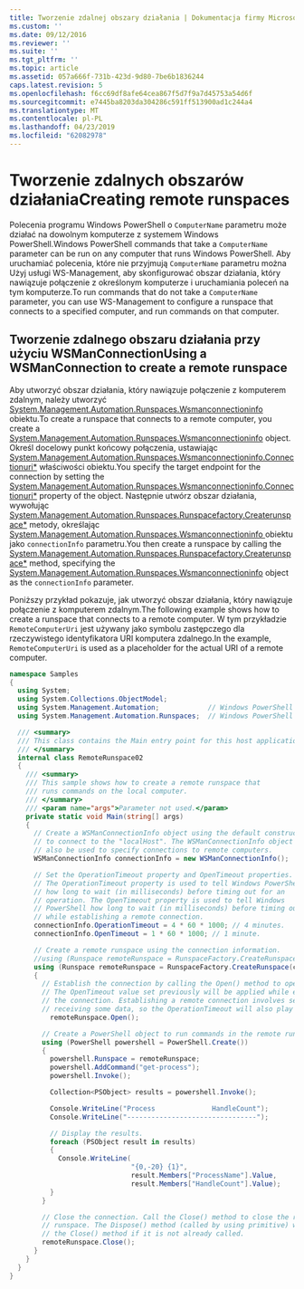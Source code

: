 ```yaml
---
title: Tworzenie zdalnej obszary działania | Dokumentacja firmy Microsoft
ms.custom: ''
ms.date: 09/12/2016
ms.reviewer: ''
ms.suite: ''
ms.tgt_pltfrm: ''
ms.topic: article
ms.assetid: 057a666f-731b-423d-9d80-7be6b1836244
caps.latest.revision: 5
ms.openlocfilehash: f6cc69df8afe64cea867f5d7f9a7d45753a54d6f
ms.sourcegitcommit: e7445ba8203da304286c591ff513900ad1c244a4
ms.translationtype: MT
ms.contentlocale: pl-PL
ms.lasthandoff: 04/23/2019
ms.locfileid: "62082978"
---
```

# <a name="creating-remote-runspaces"></a><span data-ttu-id="cf7c2-102">Tworzenie zdalnych obszarów działania</span><span class="sxs-lookup"><span data-stu-id="cf7c2-102">Creating remote runspaces</span></span>

<span data-ttu-id="cf7c2-103">Polecenia programu Windows PowerShell o `ComputerName` parametru może działać na dowolnym komputerze z systemem Windows PowerShell.</span><span class="sxs-lookup"><span data-stu-id="cf7c2-103">Windows PowerShell commands that take a `ComputerName` parameter can be run on any computer that runs Windows PowerShell.</span></span> <span data-ttu-id="cf7c2-104">Aby uruchamiać polecenia, które nie przyjmują `ComputerName` parametru można Użyj usługi WS-Management, aby skonfigurować obszar działania, który nawiązuje połączenie z określonym komputerze i uruchamiania poleceń na tym komputerze.</span><span class="sxs-lookup"><span data-stu-id="cf7c2-104">To run commands that do not take a `ComputerName` parameter, you can use WS-Management to configure a runspace that connects to a specified computer, and run commands on that computer.</span></span>

## <a name="using-a-wsmanconnection-to-create-a-remote-runspace"></a><span data-ttu-id="cf7c2-105">Tworzenie zdalnego obszaru działania przy użyciu WSManConnection</span><span class="sxs-lookup"><span data-stu-id="cf7c2-105">Using a WSManConnection to create a remote runspace</span></span>

 <span data-ttu-id="cf7c2-106">Aby utworzyć obszar działania, który nawiązuje połączenie z komputerem zdalnym, należy utworzyć [System.Management.Automation.Runspaces.Wsmanconnectioninfo](/dotnet/api/System.Management.Automation.Runspaces.WSManConnectionInfo) obiektu.</span><span class="sxs-lookup"><span data-stu-id="cf7c2-106">To create a runspace that connects to a remote computer, you create a [System.Management.Automation.Runspaces.Wsmanconnectioninfo](/dotnet/api/System.Management.Automation.Runspaces.WSManConnectionInfo) object.</span></span> <span data-ttu-id="cf7c2-107">Określ docelowy punkt końcowy połączenia, ustawiając [System.Management.Automation.Runspaces.Wsmanconnectioninfo.Connectionuri\*](/dotnet/api/System.Management.Automation.Runspaces.WSManConnectionInfo.ConnectionUri) właściwości obiektu.</span><span class="sxs-lookup"><span data-stu-id="cf7c2-107">You specify the target endpoint for the connection by setting the [System.Management.Automation.Runspaces.Wsmanconnectioninfo.Connectionuri\*](/dotnet/api/System.Management.Automation.Runspaces.WSManConnectionInfo.ConnectionUri) property of the object.</span></span> <span data-ttu-id="cf7c2-108">Następnie utwórz obszar działania, wywołując [System.Management.Automation.Runspaces.Runspacefactory.Createrunspace\*](/dotnet/api/System.Management.Automation.Runspaces.RunspaceFactory.CreateRunspace) metody, określając [System.Management.Automation.Runspaces.Wsmanconnectioninfo ](/dotnet/api/System.Management.Automation.Runspaces.WSManConnectionInfo) obiektu jako `connectionInfo` parametru.</span><span class="sxs-lookup"><span data-stu-id="cf7c2-108">You then create a runspace by calling the [System.Management.Automation.Runspaces.Runspacefactory.Createrunspace\*](/dotnet/api/System.Management.Automation.Runspaces.RunspaceFactory.CreateRunspace) method, specifying the [System.Management.Automation.Runspaces.Wsmanconnectioninfo](/dotnet/api/System.Management.Automation.Runspaces.WSManConnectionInfo) object as the `connectionInfo` parameter.</span></span>

 <span data-ttu-id="cf7c2-109">Poniższy przykład pokazuje, jak utworzyć obszar działania, który nawiązuje połączenie z komputerem zdalnym.</span><span class="sxs-lookup"><span data-stu-id="cf7c2-109">The following example shows how to create a runspace that connects to a remote computer.</span></span> <span data-ttu-id="cf7c2-110">W tym przykładzie `RemoteComputerUri` jest używany jako symbolu zastępczego dla rzeczywistego identyfikatora URI komputera zdalnego.</span><span class="sxs-lookup"><span data-stu-id="cf7c2-110">In the example, `RemoteComputerUri` is used as a placeholder for the actual URI of a remote computer.</span></span>

```csharp
namespace Samples
{
  using System;
  using System.Collections.ObjectModel;
  using System.Management.Automation;            // Windows PowerShell namespace.
  using System.Management.Automation.Runspaces;  // Windows PowerShell namespace.

  /// <summary>
  /// This class contains the Main entry point for this host application.
  /// </summary>
  internal class RemoteRunspace02
  {
    /// <summary>
    /// This sample shows how to create a remote runspace that
    /// runs commands on the local computer.
    /// </summary>
    /// <param name="args">Parameter not used.</param>
    private static void Main(string[] args)
    {
      // Create a WSManConnectionInfo object using the default constructor
      // to connect to the "localHost". The WSManConnectionInfo object can
      // also be used to specify connections to remote computers.
      WSManConnectionInfo connectionInfo = new WSManConnectionInfo();

      // Set the OperationTimeout property and OpenTimeout properties.
      // The OperationTimeout property is used to tell Windows PowerShell
      // how long to wait (in milliseconds) before timing out for an
      // operation. The OpenTimeout property is used to tell Windows
      // PowerShell how long to wait (in milliseconds) before timing out
      // while establishing a remote connection.
      connectionInfo.OperationTimeout = 4 * 60 * 1000; // 4 minutes.
      connectionInfo.OpenTimeout = 1 * 60 * 1000; // 1 minute.

      // Create a remote runspace using the connection information.
      //using (Runspace remoteRunspace = RunspaceFactory.CreateRunspace())
      using (Runspace remoteRunspace = RunspaceFactory.CreateRunspace(connectionInfo))
      {
        // Establish the connection by calling the Open() method to open the runspace.
        // The OpenTimeout value set previously will be applied while establishing
        // the connection. Establishing a remote connection involves sending and
        // receiving some data, so the OperationTimeout will also play a role in this process.
          remoteRunspace.Open();

        // Create a PowerShell object to run commands in the remote runspace.
        using (PowerShell powershell = PowerShell.Create())
        {
          powershell.Runspace = remoteRunspace;
          powershell.AddCommand("get-process");
          powershell.Invoke();

          Collection<PSObject> results = powershell.Invoke();

          Console.WriteLine("Process              HandleCount");
          Console.WriteLine("--------------------------------");

          // Display the results.
          foreach (PSObject result in results)
          {
            Console.WriteLine(
                              "{0,-20} {1}",
                              result.Members["ProcessName"].Value,
                              result.Members["HandleCount"].Value);
          }
        }

        // Close the connection. Call the Close() method to close the remote
        // runspace. The Dispose() method (called by using primitive) will call
        // the Close() method if it is not already called.
        remoteRunspace.Close();
      }
    }
  }
}
```
